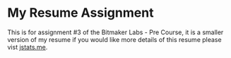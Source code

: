My Resume Assignment
=================================

This is for assignment #3 of the Bitmaker Labs - Pre Course, it is a smaller version of my resume if you would like more details of this resume please vist <a href="http://www.jstats.me/" target="blank">jstats.me</a>.